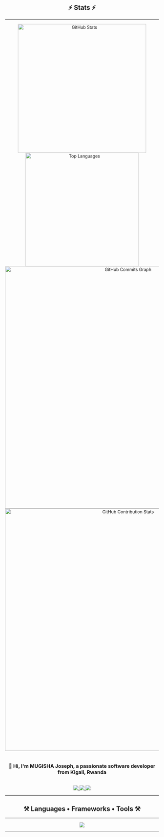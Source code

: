 <h2 align="center">⚡ Stats ⚡</h2>
<hr/>

<div align="center">
  <img width="420" src="https://github-readme-stats.vercel.app/api?username=mugishaj092&show_icons=true&locale=en&theme=react&rank_icon=github&border_radius=10" alt="GitHub Stats" />
  <img width="370" src="https://github-readme-stats.vercel.app/api/top-langs?username=mugishaj092&show_icons=true&locale=en&layout=compact&theme=react&border_radius=10" alt="Top Languages" />
  <img width="790" src="https://github-readme-activity-graph.vercel.app/graph?username=mugishaj092&bg_color=0d1117&color=ffffff&line=6366f1&point=6366f1&area=true&hide_border=true&custom_title=GitHub%20Commits%20Graph" alt="GitHub Commits Graph" />
  
  <!-- Contribution Stats Card -->
  <img width="790" src="https://github-contributor-stats.vercel.app/api?username=mugishaj092&limit=5&combine_all_yearly_contributions=true&theme=react&hide=B,B%2B" alt="GitHub Contribution Stats" />
</div>

<br/>

<h3 align="center">👋 Hi, I'm <strong>MUGISHA Joseph</strong>, a passionate software developer from Kigali, Rwanda</h3>

<br/>

<div align="center"> 
  <a href="mailto:mugishajoseph092@gmail.com">
    <img src="https://img.shields.io/badge/Gmail-D14836?style=for-the-badge&logo=gmail&logoColor=white" />
  </a>
  <a href="https://linkedin.com/in/mugisha-joseph-23087a261" target="_blank">
    <img src="https://img.shields.io/badge/LinkedIn-0077B5?style=for-the-badge&logo=linkedin&logoColor=white" />
  </a>
  <a href="https://mugishaj092.github.io/my-brand/" target="_blank">
    <img src="https://img.shields.io/badge/Portfolio-FF5722?style=for-the-badge&logo=react&logoColor=white" />
  </a>
</div>

<hr/>

<h2 align="center">⚒️ Languages • Frameworks • Tools ⚒️</h2>
<hr/>

<div align="center">
  <img src="https://skillicons.dev/icons?i=react,nextjs,redux,tailwind,html,css,javascript,typescript,nodejs,express,graphql,apollo,prisma,sequelize,python,django,java,c,cpp,mysql,mongodb,postman,jest,git,figma" />
</div>

<hr/>
